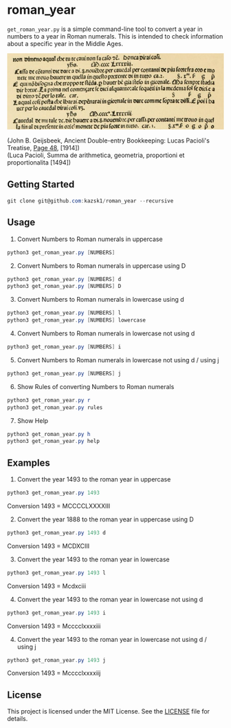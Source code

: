 # roman_year
`get_roman_year.py` is a simple command-line tool to convert a year in numbers to a year in Roman numerals.
This is intended to check information about a specific year in the Middle Ages.

![summa](images/summa.png)

(John B. Geijsbeek, Ancient Double-entry Bookkeeping: Lucas Pacioli's Treatise, [Page 48](https://archive.org/details/ancientdoubleent00geijuoft/page/48/mode/2up), [1914])  
(Luca Pacioli, Summa de arithmetica, geometria, proportioni et proportionalita [1494])

## Getting Started
``` powershell or bash
git clone git@github.com:kazsk1/roman_year --recursive
```

## Usage
1. Convert Numbers to Roman numerals in uppercase
``` powershell or bash
python3 get_roman_year.py [NUMBERS]
```

2. Convert Numbers to Roman numerals in uppercase using D
``` powershell or bash
python3 get_roman_year.py [NUMBERS] d
python3 get_roman_year.py [NUMBERS] D
```

3. Convert Numbers to Roman numerals in lowercase using d
``` powershell or bash
python3 get_roman_year.py [NUMBERS] l
python3 get_roman_year.py [NUMBERS] lowercase
```

4. Convert Numbers to Roman numerals in lowercase not using d
``` powershell or bash
python3 get_roman_year.py [NUMBERS] i
```

5. Convert Numbers to Roman numerals in lowercase not using d / using j
``` powershell or bash
python3 get_roman_year.py [NUMBERS] j
```

6. Show Rules of converting Numbers to Roman numerals
``` powershell or bash
python3 get_roman_year.py r
python3 get_roman_year.py rules
```

7. Show Help
``` powershell or bash
python3 get_roman_year.py h
python3 get_roman_year.py help
```

## Examples
1. Convert the year 1493 to the roman year in uppercase
``` powershell or bash
python3 get_roman_year.py 1493
```

Conversion
1493 = MCCCCLXXXXIII

2. Convert the year 1888 to the roman year in uppercase using D
``` powershell or bash
python3 get_roman_year.py 1493 d
```

Conversion
1493 = MCDXCIII

3. Convert the year 1493 to the roman year in lowercase
``` powershell or bash
python3 get_roman_year.py 1493 l
```

Conversion
1493 = Mcdxciii

4. Convert the year 1493 to the roman year in lowercase not using d
``` powershell or bash
python3 get_roman_year.py 1493 i 
```

Conversion
1493 = Mcccclxxxxiii

4. Convert the year 1493 to the roman year in lowercase not using d / using j
``` powershell or bash
python3 get_roman_year.py 1493 j
```

Conversion
1493 = Mcccclxxxxiij

## License
This project is licensed under the MIT License. See the [LICENSE](LICENSE.txt) file for details.

